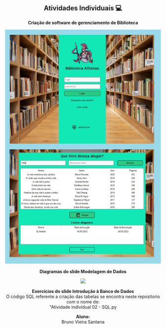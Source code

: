 
<span align="center">

##  Atividades Individuais 💻 

</span>

<p align="center">
  <strong>Criação de software de gerenciamento de Biblioteca</strong>
</p>

<div align="center">
<img src="Biblioteca.jpg" width="700px" />
</div>
</p>

<p align="center">
  <strong>Diagramas do slide Modelagem de Dados</strong>
</p>

<div align="center">
<img src="docs/Diagrama_final.png" width="700px" />
</div>
</p>

<p align="center">
<strong>Exercícios do slide Introdução à Banco de Dados</strong><br />
 O código SQL referente a criação das tabelas se encontra neste repositorio com o nome de:<br />
 "Atividade individual 02 - SQL.py
</p>

<p align="center">
<strong>Aluno:</strong><br />
Bruno Vieira Santana
  
</p>

